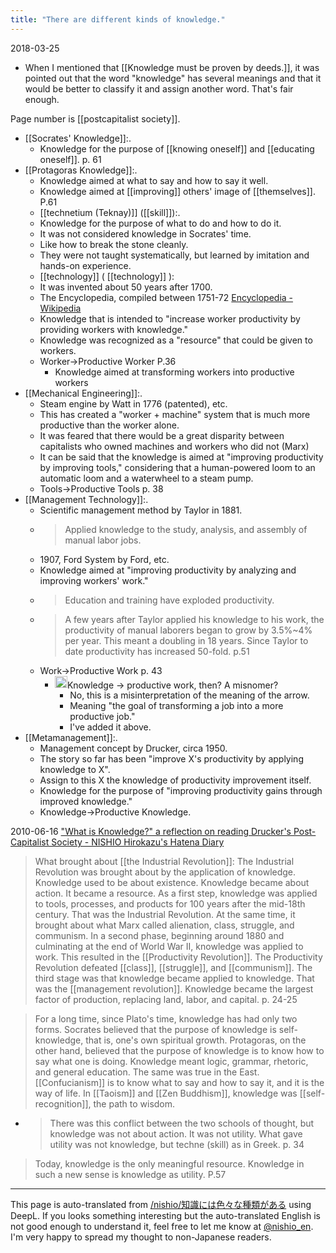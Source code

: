 ```yaml
---
title: "There are different kinds of knowledge."
---
```


2018-03-25
- When I mentioned that [[Knowledge must be proven by deeds.]], it was pointed out that the word "knowledge" has several meanings and that it would be better to classify it and assign another word. That's fair enough.

Page number is [[postcapitalist society]].

- [[Socrates' Knowledge]]:.
    - Knowledge for the purpose of [[knowing oneself]] and [[educating oneself]]. p. 61
- [[Protagoras Knowledge]]:.
    - Knowledge aimed at what to say and how to say it well.
    - Knowledge aimed at [[improving]] others' image of [[themselves]]. P.61
    - [[technetium (Teknay)]] ([[skill]]):.
    - Knowledge for the purpose of what to do and how to do it.
    - It was not considered knowledge in Socrates' time.
    - Like how to break the stone cleanly.
    - They were not taught systematically, but learned by imitation and hands-on experience.
    - [[technology]] ( [[technology]] ):
    - It was invented about 50 years after 1700.
    - The Encyclopedia, compiled between 1751-72 [Encyclopedia - Wikipedia](https://ja.wikipedia.org/wiki/%E7%99%BE%E7%A7%91%E5%85%A8%E6%9B%B8)
    - Knowledge that is intended to "increase worker productivity by providing workers with knowledge."
    - Knowledge was recognized as a "resource" that could be given to workers.
    - Worker->Productive Worker P.36
        - Knowledge aimed at transforming workers into productive workers
- [[Mechanical Engineering]]:.
    - Steam engine by Watt in 1776 (patented), etc.
    - This has created a "worker + machine" system that is much more productive than the worker alone.
    - It was feared that there would be a great disparity between capitalists who owned machines and workers who did not (Marx)
    - It can be said that the knowledge is aimed at "improving productivity by improving tools," considering that a human-powered loom to an automatic loom and a waterwheel to a steam pump.
    - Tools->Productive Tools p. 38
- [[Management Technology]]:.
    - Scientific management method by Taylor in 1881.
    - > Applied knowledge to the study, analysis, and assembly of manual labor jobs.
    - 1907, Ford System by Ford, etc.
    - Knowledge aimed at "improving productivity by analyzing and improving workers' work."
    - > Education and training have exploded productivity.
    - > A few years after Taylor applied his knowledge to his work, the productivity of manual laborers began to grow by 3.5%~4% per year. This meant a doubling in 18 years. Since Taylor to date productivity has increased 50-fold. p.51
    - Work->Productive Work p. 43
        - <img src='https://scrapbox.io/api/pages/nishio-en/nishio/icon' alt='nishio.icon' height="19.5"/>Knowledge -> productive work, then? A misnomer?
            - No, this is a misinterpretation of the meaning of the arrow.
            - Meaning "the goal of transforming a job into a more productive job."
            - I've added it above.
- [[Metamanagement]]:.
    - Management concept by Drucker, circa 1950.
    - The story so far has been "improve X's productivity by applying knowledge to X".
    - Assign to this X the knowledge of productivity improvement itself.
    - Knowledge for the purpose of "improving productivity gains through improved knowledge."
    - Knowledge->Productive Knowledge.

2010-06-16
["What is Knowledge?" a reflection on reading Drucker's Post-Capitalist Society - NISHIO Hirokazu's Hatena Diary](http://d.hatena.ne.jp/nishiohirokazu/20100616/1276704066)

> What brought about [[the Industrial Revolution]]: The Industrial Revolution was brought about by the application of knowledge. Knowledge used to be about existence. Knowledge became about action. It became a resource.
> As a first step, knowledge was applied to tools, processes, and products for 100 years after the mid-18th century. That was the Industrial Revolution. At the same time, it brought about what Marx called alienation, class, struggle, and communism.
> In a second phase, beginning around 1880 and culminating at the end of World War II, knowledge was applied to work. This resulted in the [[Productivity Revolution]]. The Productivity Revolution defeated [[class]], [[struggle]], and [[communism]].
> The third stage was that knowledge became applied to knowledge. That was the [[management revolution]]. Knowledge became the largest factor of production, replacing land, labor, and capital. p. 24-25

> For a long time, since Plato's time, knowledge has had only two forms. Socrates believed that the purpose of knowledge is self-knowledge, that is, one's own spiritual growth. Protagoras, on the other hand, believed that the purpose of knowledge is to know how to say what one is doing. Knowledge meant logic, grammar, rhetoric, and general education. The same was true in the East. [[Confucianism]] is to know what to say and how to say it, and it is the way of life. In [[Taoism]] and [[Zen Buddhism]], knowledge was [[self-recognition]], the path to wisdom.
- > There was this conflict between the two schools of thought, but knowledge was not about action. It was not utility. What gave utility was not knowledge, but techne (skill) as in Greek. p. 34

> Today, knowledge is the only meaningful resource. Knowledge in such a new sense is knowledge as utility. P.57
---
This page is auto-translated from [/nishio/知識には色々な種類がある](https://scrapbox.io/nishio/知識には色々な種類がある) using DeepL. If you looks something interesting but the auto-translated English is not good enough to understand it, feel free to let me know at [@nishio_en](https://twitter.com/nishio_en). I'm very happy to spread my thought to non-Japanese readers.